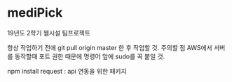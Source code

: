 # mediPick
19년도 2학기 웹시설 팀프로젝트


항상 작업하기 전에 git pull origin master 한 후 작업할 것.
주의할 점
AWS에서 서버를 동작할때 포트 권한 때문에 명령어 앞에 sudo를 꼭 붙일 것.

npm install request : api 연동을 위한 패키지
